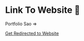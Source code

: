 <h1>Link To Website 👋</h1>
Portfolio Sao =>

[Get Redirected to Website](https://kirito-012.github.io/Portfolio-SAO/)
